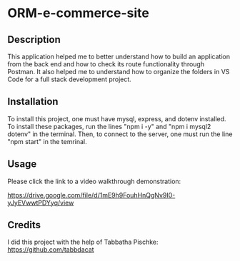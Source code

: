 # ORM-e-commerce-site

## Description

This application helped me to better understand how to build an application from the back end and how to check its route functionality through Postman. It also helped me to understand how to organize the folders in VS Code for a full stack development project.

## Installation

To install this project, one must have mysql, express, and dotenv installed. To install these packages, run the lines "npm i -y" and "npm i mysql2 dotenv" in the terminal. Then, to connect to the server, one must run the line "npm start" in the temrinal.

## Usage

Please click the link to a video walkthrough demonstration:

https://drive.google.com/file/d/1mE9h9FouhHnQgNv9I0-yJyEVwwtPDYyq/view 


## Credits

I did this project with the help of Tabbatha Pischke: https://github.com/tabbdacat 